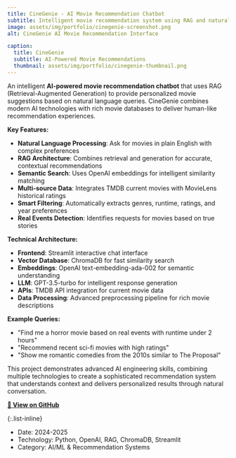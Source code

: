 ```yaml
---
title: CineGenie - AI Movie Recommendation Chatbot
subtitle: Intelligent movie recommendation system using RAG and natural language processing.
image: assets/img/portfolio/cinegenie-screenshot.png
alt: CineGenie AI Movie Recommendation Interface

caption:
  title: CineGenie
  subtitle: AI-Powered Movie Recommendations
  thumbnail: assets/img/portfolio/cinegenie-thumbnail.png
---
```


An intelligent **AI-powered movie recommendation chatbot** that uses RAG (Retrieval-Augmented Generation) to provide personalized movie suggestions based on natural language queries. CineGenie combines modern AI technologies with rich movie databases to deliver human-like recommendation experiences.

**Key Features:**
- **Natural Language Processing**: Ask for movies in plain English with complex preferences
- **RAG Architecture**: Combines retrieval and generation for accurate, contextual recommendations
- **Semantic Search**: Uses OpenAI embeddings for intelligent similarity matching
- **Multi-source Data**: Integrates TMDB current movies with MovieLens historical ratings
- **Smart Filtering**: Automatically extracts genres, runtime, ratings, and year preferences
- **Real Events Detection**: Identifies requests for movies based on true stories

**Technical Architecture:**
- **Frontend**: Streamlit interactive chat interface
- **Vector Database**: ChromaDB for fast similarity search
- **Embeddings**: OpenAI text-embedding-ada-002 for semantic understanding
- **LLM**: GPT-3.5-turbo for intelligent response generation
- **APIs**: TMDB API integration for current movie data
- **Data Processing**: Advanced preprocessing pipeline for rich movie descriptions

**Example Queries:**
- "Find me a horror movie based on real events with runtime under 2 hours"
- "Recommend recent sci-fi movies with high ratings"
- "Show me romantic comedies from the 2010s similar to The Proposal"

This project demonstrates advanced AI engineering skills, combining multiple technologies to create a sophisticated recommendation system that understands context and delivers personalized results through natural conversation.

**[🔗 View on GitHub](https://github.com/firnazahamed/cinegenie)**

{:.list-inline}

- Date: 2024-2025
- Technology: Python, OpenAI, RAG, ChromaDB, Streamlit
- Category: AI/ML & Recommendation Systems